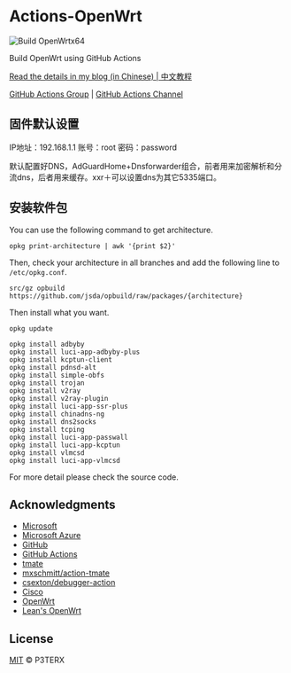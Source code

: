 # Actions-OpenWrt

![Build OpenWrtx64](https://github.com/jsda/opbuild/workflows/Build%20OpenWrtx64/badge.svg)

Build OpenWrt using GitHub Actions

[Read the details in my blog (in Chinese) | 中文教程](https://p3terx.com/archives/build-openwrt-with-github-actions.html)

[GitHub Actions Group](https://t.me/GitHub_Actions) | [GitHub Actions Channel](https://t.me/GitHub_Actions_Channel)

## 固件默认设置
IP地址：192.168.1.1
账号：root
密码：password

默认配置好DNS，AdGuardHome+Dnsforwarder组合，前者用来加密解析和分流dns，后者用来缓存。xxr＋可以设置dns为其它5335端口。

## 安装软件包

You can use the following command to get architecture.
```
opkg print-architecture | awk '{print $2}'
```

Then, check your architecture in all branches and add the following line to `/etc/opkg.conf`.
```
src/gz opbuild https://github.com/jsda/opbuild/raw/packages/{architecture}
```
Then install what you want.
```
opkg update

opkg install adbyby
opkg install luci-app-adbyby-plus
opkg install kcptun-client
opkg install pdnsd-alt
opkg install simple-obfs
opkg install trojan
opkg install v2ray
opkg install v2ray-plugin
opkg install luci-app-ssr-plus
opkg install chinadns-ng
opkg install dns2socks
opkg install tcping
opkg install luci-app-passwall
opkg install luci-app-kcptun
opkg install vlmcsd
opkg install luci-app-vlmcsd
```
For more detail please check the source code.

## Acknowledgments

- [Microsoft](https://www.microsoft.com)
- [Microsoft Azure](https://azure.microsoft.com)
- [GitHub](https://github.com)
- [GitHub Actions](https://github.com/features/actions)
- [tmate](https://github.com/tmate-io/tmate)
- [mxschmitt/action-tmate](https://github.com/mxschmitt/action-tmate)
- [csexton/debugger-action](https://github.com/csexton/debugger-action)
- [Cisco](https://www.cisco.com/)
- [OpenWrt](https://github.com/openwrt/openwrt)
- [Lean's OpenWrt](https://github.com/coolsnowwolf/lede)

## License

[MIT](https://github.com/P3TERX/Actions-OpenWrt/blob/master/LICENSE) © P3TERX
